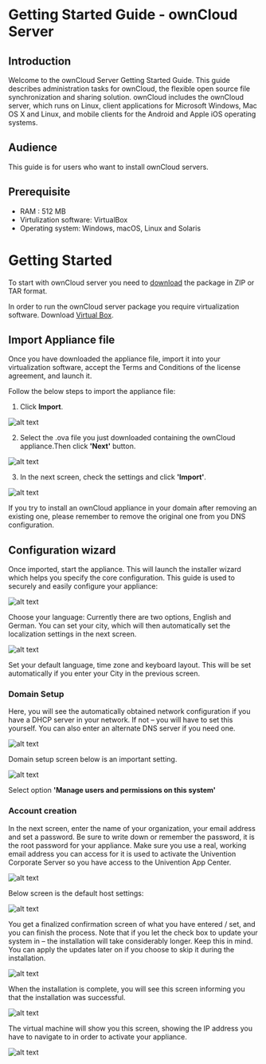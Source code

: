 # Getting Started Guide - ownCloud Server
## Introduction
Welcome to the ownCloud Server Getting Started Guide. This guide describes administration tasks for ownCloud, the flexible open source file synchronization and sharing solution.  ownCloud includes the ownCloud server, which runs on Linux, client applications for Microsoft Windows, Mac OS X and Linux, and mobile clients for the Android and
Apple iOS operating systems.


## Audience
This guide is for users who want to install ownCloud servers. 

## Prerequisite
- RAM : 512 MB
- Virtulization software: VirtualBox
- Operating system: Windows, macOS, Linux and Solaris





# Getting Started
To start with ownCloud server you need to [download](https://owncloud.com/download-server/) the package in ZIP or TAR format. 

In order to run the ownCloud server package you require virtualization software. 
Download [Virtual Box](https://owncloud.com/download-server/).


## Import Appliance file
Once you have downloaded the appliance file, import it into your virtualization software, accept the Terms and Conditions of the license agreement, and launch it. 

Follow the below steps to import the appliance file:

1. Click **Import**.

![alt text](https://github.com/chinmayudand/Getting-Started-Guide/blob/main/1.png)

2. Select the .ova file you just downloaded containing the ownCloud appliance.Then click **'Next'** button.

![alt text](https://github.com/chinmayudand/Getting-Started-Guide/blob/main/2.png)

3. In the next screen, check the settings and click **'Import'**.

![alt text](https://github.com/chinmayudand/Getting-Started-Guide/blob/main/3.png)

If you try to install an ownCloud appliance in your domain after removing an existing one, please remember to remove the original one from you DNS configuration. 


## Configuration wizard
Once imported, start the appliance. This will launch the installer wizard which helps you specify the core configuration. This guide is used to securely and easily configure your appliance:

![alt text](https://github.com/chinmayudand/Getting-Started-Guide/blob/main/4.png)

Choose your language: Currently there are two options, English and German. You can set your city, which will then automatically set the localization settings in the next screen.


![alt text](https://github.com/chinmayudand/Getting-Started-Guide/blob/main/5.png)

Set your default language, time zone and keyboard layout. This will be set automatically if you enter your City in the previous screen.

### Domain Setup
Here, you will see the automatically obtained network configuration if you have a DHCP server in your network. If not – you will have to set this yourself. You can also enter an alternate DNS server if you need one.

![alt text](https://github.com/chinmayudand/Getting-Started-Guide/blob/main/6.png)

Domain setup screen below is an important setting.

![alt text](https://github.com/chinmayudand/Getting-Started-Guide/blob/main/7.png)

Select option **'Manage users and permissions on this system'**

### Account creation

In the next screen, enter the name of your organization, your email address and set a password. Be sure to write down or remember the password, it is the root password for your appliance. Make sure you use a real, working email address you can access for it is used to activate the Univention Corporate Server so you have access to the Univention App Center.


![alt text](https://github.com/chinmayudand/Getting-Started-Guide/blob/main/8.png)

Below screen is the default host settings:

![alt text](https://github.com/chinmayudand/Getting-Started-Guide/blob/main/9.png)


You get a finalized confirmation screen of what you have entered / set, and you can finish the process. Note that if you let the check box to update your system in – the installation will take considerably longer. Keep this in mind. You can apply the updates later on if you choose to skip it during the installation.


![alt text](https://github.com/chinmayudand/Getting-Started-Guide/blob/main/10.png)

When the installation is complete, you will see this screen informing you that the installation was successful.


![alt text](https://github.com/chinmayudand/Getting-Started-Guide/blob/main/11.png)

The virtual machine will show you this screen, showing the IP address you have to navigate to in order to activate your appliance.

![alt text](https://github.com/chinmayudand/Getting-Started-Guide/blob/main/12.png)


